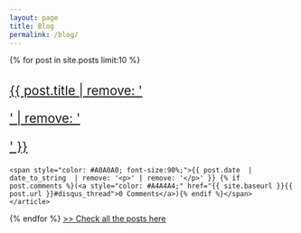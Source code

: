 ```yaml
---
layout: page
title: Blog
permalink: /blog/
---
```



<div class="posts">
  {% for post in site.posts limit:10 %}
    <article class="post">
	<h3 style="color: #084B8A; font-size:160%; font-weight:normal;"><a href="{{ site.baseurl | remove: '<p>' | remove: '</p>' }}{{ post.url | remove: '<p>' | remove: '</p>' }}">{{ post.title | remove: '<p>' | remove: '</p>' }}</a></h3> 

	<span style="color: #A0A0A0; font-size:90%;">{{ post.date  | date_to_string  | remove: '<p>' | remove: '</p>' }} {% if post.comments %}(<a style="color: #A4A4A4;" href="{{ site.baseurl }}{{ post.url }}#disqus_thread">0 Comments</a>){% endif %}</span>  
    </article>
  {% endfor %}
<a href="{{ site.baseurl | remove: '<p>' | remove: '</p>' }}/post_index">>> Check all the posts here</a>
</div> 

